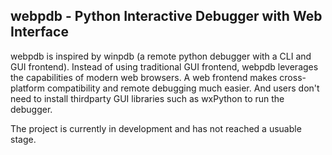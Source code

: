 webpdb - Python Interactive Debugger with Web Interface
-------------------------------------------------------
webpdb is inspired by winpdb (a remote python debugger with a CLI and GUI frontend). Instead of using traditional GUI frontend, webpdb leverages the capabilities of modern web browsers. A web frontend makes cross-platform compatibility and remote debugging much easier. And users don't need to install thirdparty GUI libraries such as wxPython to run the debugger. 

The project is currently in development and has not reached a usuable stage.

